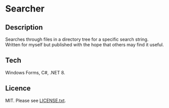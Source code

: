 # Searcher

## Description
Searches through files in a directory tree for a specific search string. Written for myself but published with the hope that others may find it useful.

## Tech
Windows Forms, C#, .NET 8.

## Licence
MIT. Please see [LICENSE.txt](LICENSE.txt).